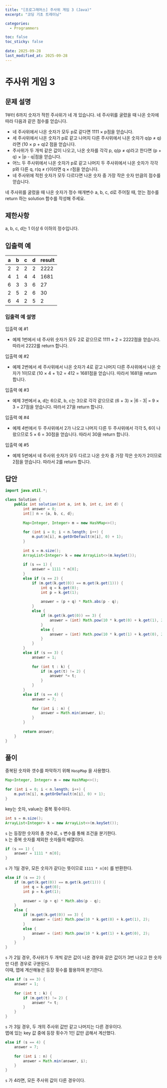```yaml
---
title: "[프로그래머스] 주사위 게임 3 (Java)"
excerpt: "코딩 기초 트레이닝"

categories:
  - Programmers

toc: false
toc_sticky: false
 
date: 2025-09-28
last_modified_at: 2025-09-28
---
```


# 주사위 게임 3

## 문제 설명

1부터 6까지 숫자가 적힌 주사위가 네 개 있습니다. 네 주사위를 굴렸을 때 나온 숫자에 따라 다음과 같은 점수를 얻습니다.

- 네 주사위에서 나온 숫자가 모두 p로 같다면 1111 × p점을 얻습니다.  
- 세 주사위에서 나온 숫자가 p로 같고 나머지 다른 주사위에서 나온 숫자가 q(p ≠ q)라면 (10 × p + q)2 점을 얻습니다.  
- 주사위가 두 개씩 같은 값이 나오고, 나온 숫자를 각각 p, q(p ≠ q)라고 한다면 (p + q) × |p - q|점을 얻습니다.  
- 어느 두 주사위에서 나온 숫자가 p로 같고 나머지 두 주사위에서 나온 숫자가 각각 p와 다른 q, r(q ≠ r)이라면 q × r점을 얻습니다.  
- 네 주사위에 적힌 숫자가 모두 다르다면 나온 숫자 중 가장 작은 숫자 만큼의 점수를 얻습니다.  

네 주사위를 굴렸을 때 나온 숫자가 정수 매개변수 a, b, c, d로 주어질 때, 얻는 점수를 return 하는 solution 함수를 작성해 주세요.  

## 제한사항

a, b, c, d는 1 이상 6 이하의 정수입니다.

## 입출력 예

| a | b | c | d | result |
|---|---|---|---|--------|
| 2 | 2 | 2 | 2 | 2222   |
| 4 | 1 | 4 | 4 | 1681   |
| 6 | 3 | 3 | 6 | 27     |
| 2 | 5 | 2 | 6 | 30     |
| 6 | 4 | 2 | 5 | 2      |

### 입출력 예 설명

입출력 예 #1

- 예제 1번에서 네 주사위 숫자가 모두 2로 같으므로 1111 × 2 = 2222점을 얻습니다. 따라서 2222를 return 합니다.

입출력 예 #2

- 예제 2번에서 세 주사위에서 나온 숫자가 4로 같고 나머지 다른 주사위에서 나온 숫자가 1이므로 (10 × 4 + 1)2 = 412 = 1681점을 얻습니다. 따라서 1681을 return 합니다.

입출력 예 #3

- 예제 3번에서 a, d는 6으로, b, c는 3으로 각각 같으므로 (6 + 3) × |6 - 3| = 9 × 3 = 27점을 얻습니다. 따라서 27을 return 합니다.

입출력 예 #4

- 예제 4번에서 두 주사위에서 2가 나오고 나머지 다른 두 주사위에서 각각 5, 6이 나왔으므로 5 × 6 = 30점을 얻습니다. 따라서 30을 return 합니다.

입출력 예 #5

- 예제 5번에서 네 주사위 숫자가 모두 다르고 나온 숫자 중 가장 작은 숫자가 2이므로 2점을 얻습니다. 따라서 2를 return 합니다.

## 답안

```Java
import java.util.*;

class Solution {
    public int solution(int a, int b, int c, int d) {
        int answer = 0;
        int[] n = {a, b, c, d};
        
        Map<Integer, Integer> m = new HashMap<>();
        
        for (int i = 0; i < n.length; i++) {
            m.put(n[i], m.getOrDefault(n[i], 0) + 1);
        }
        
        int s = m.size();
        ArrayList<Integer> k = new ArrayList<>(m.keySet());
        
        if (s == 1) {
            answer = 1111 * n[0];
        }
        else if (s == 2) {
            if (m.get(k.get(0)) == m.get(k.get(1))) {
                int q = k.get(0);
                int p = k.get(1);
                
                answer = (p + q) * Math.abs(p - q);
            }
            else {
                if (m.get(k.get(0)) == 3) {
                    answer = (int) Math.pow(10 * k.get(0) + k.get(1), 2);
                }
                else {
                    answer = (int) Math.pow(10 * k.get(1) + k.get(0), 2);
                }
            }
        }
        else if (s == 3) {
            answer = 1;
            
            for (int t : k) {
                if (m.get(t) != 2) {
                    answer *= t;
                }
            }
        }
        else if (s == 4) {
            answer = 7;
            
            for (int i : n) {
                answer = Math.min(answer, i);
            }
        }
        
        return answer;
    }
}
```

## 풀이

중복된 숫자와 갯수를 파악하기 위해 `HaspMap` 을 사용했다.  

```Java
Map<Integer, Integer> m = new HashMap<>();
        
for (int i = 0; i < n.length; i++) {
    m.put(n[i], m.getOrDefault(n[i], 0) + 1);
}
```

key는 숫자, value는 중복 횟수이다.  


```Java
int s = m.size();
ArrayList<Integer> k = new ArrayList<>(m.keySet());
```

`s` 는 등장한 숫자의 총 갯수로, `s` 변수를 통해 조건을 분기한다.  
`k` 는 중복 숫자를 제외한 숫자들의 배열이다.  

```Java
if (s == 1) {
    answer = 1111 * n[0];
}
```

`s` 가 1일 경우, 모든 숫자가 같다는 뜻이므로 `1111 * n[0]` 를 반환한다.  

```Java
else if (s == 2) {
    if (m.get(k.get(0)) == m.get(k.get(1))) {
        int q = k.get(0);
        int p = k.get(1);
                
        answer = (p + q) * Math.abs(p - q);
    }
    else {
        if (m.get(k.get(0)) == 3) {
            answer = (int) Math.pow(10 * k.get(0) + k.get(1), 2);
        }
        else {
            answer = (int) Math.pow(10 * k.get(1) + k.get(0), 2);
        }
    }
}
```

`s` 가 2일 경우, 주사위가 두 개씩 같은 값이 나온 경우와 같은 값이가 3번 나오고 한 숫자만 다른 경우로 구분된다.  
이때, 맵에 계산해놓은 등장 횟수를 활용하여 분기한다.  

```Java
else if (s == 3) {
    answer = 1;
            
    for (int t : k) {
        if (m.get(t) != 2) {
            answer *= t;
        }
    }
}
```

`s` 가 3일 경우, 두 개의 주사위 값만 같고 나머지는 다른 경우이다.  
맵에 있는 key 값 중에 등장 횟수가 1인 값만 곱해서 계산했다.  

```Java
else if (s == 4) {
    answer = 7;
            
    for (int i : n) {
        answer = Math.min(answer, i);
    }
}
```

`s` 가 4라면, 모든 주사위 값이 다른 경우이다.  